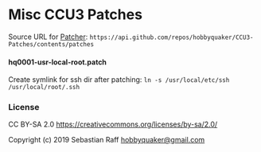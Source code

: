 # Misc CCU3 Patches

Source URL for [Patcher](https://github.com/hobbyquaker/Patcher): `https://api.github.com/repos/hobbyquaker/CCU3-Patches/contents/patches`


#### hq0001-usr-local-root.patch

Create symlink for ssh dir after patching: `ln -s /usr/local/etc/ssh /usr/local/root/.ssh`


### License

CC BY-SA 2.0 https://creativecommons.org/licenses/by-sa/2.0/

Copyright (c) 2019 Sebastian Raff <hobbyquaker@gmail.com>
